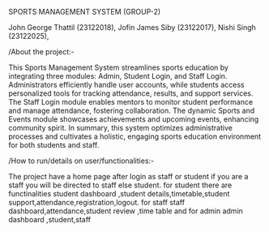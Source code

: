 SPORTS MANAGEMENT SYSTEM (GROUP-2)

John George Thattil (23122018),
Jofin James Siby (23122017),
Nishi Singh (23122025),

/About the project:-

This Sports Management System streamlines sports education by integrating three modules:
Admin, Student Login, and Staff Login. Administrators efficiently handle user accounts, while
students access personalized tools for tracking attendance, results, and support services. The
Staff Login module enables mentors to monitor student performance and manage attendance,
fostering collaboration. The dynamic Sports and Events module showcases achievements and
upcoming events, enhancing community spirit. In summary, this system optimizes administrative
processes and cultivates a holistic, engaging sports education environment for both students and
staff.

/How to run/details on user/functionalities:-

The project have a home page after login as staff or student if you are a staff you will be directed to staff else student.
for student there are functinalities student dashboard ,student details,timetable,student support,attendance,registration,logout.
for staff staff dashboard,attendance,student review ,time table and for admin admin dashboard ,student,staff
